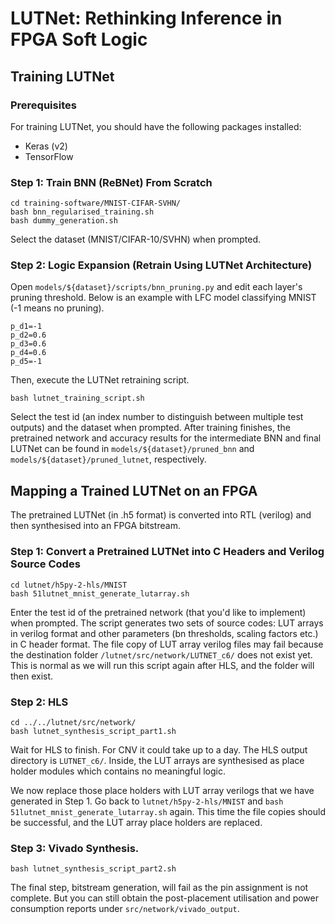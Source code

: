 # LUTNet: Rethinking Inference in FPGA Soft Logic

## Training LUTNet

### Prerequisites

For training LUTNet, you should have the following packages installed:
* Keras (v2)
* TensorFlow

### Step 1: Train BNN (ReBNet) From Scratch

```
cd training-software/MNIST-CIFAR-SVHN/
bash bnn_regularised_training.sh
bash dummy_generation.sh
```

Select the dataset (MNIST/CIFAR-10/SVHN) when prompted.

### Step 2: Logic Expansion (Retrain Using LUTNet Architecture)

Open `models/${dataset}/scripts/bnn_pruning.py` and edit each layer's pruning threshold. Below is an example with LFC model classifying MNIST (-1 means no pruning).

```
p_d1=-1
p_d2=0.6
p_d3=0.6
p_d4=0.6
p_d5=-1
```
Then, execute the LUTNet retraining script.

```
bash lutnet_training_script.sh
```

Select the test id (an index number to distinguish between multiple test outputs) and the dataset when prompted. After training finishes, the pretrained network and accuracy results for the intermediate BNN and final LUTNet can be found in `models/${dataset}/pruned_bnn` and `models/${dataset}/pruned_lutnet`, respectively.

## Mapping a Trained LUTNet on an FPGA

The pretrained LUTNet (in .h5 format) is converted into RTL (verilog) and then synthesised into an FPGA bitstream.

### Step 1: Convert a Pretrained LUTNet into C Headers and Verilog Source Codes

```
cd lutnet/h5py-2-hls/MNIST
bash 51lutnet_mnist_generate_lutarray.sh
```
Enter the test id of the pretrained network (that you'd like to implement) when prompted.
The script generates two sets of source codes: LUT arrays in verilog format and other parameters (bn thresholds, scaling factors etc.) in C header format.
The file copy of LUT array verilog files may fail because the destination folder `/lutnet/src/network/LUTNET_c6/` does not exist yet.
This is normal as we will run this script again after HLS, and the folder will then exist.

### Step 2: HLS

```
cd ../../lutnet/src/network/
bash lutnet_synthesis_script_part1.sh
```
Wait for HLS to finish. 
For CNV it could take up to a day.
The HLS output directory is `LUTNET_c6/`.
Inside, the LUT arrays are synthesised as place holder modules which contains no meaningful logic.

We now replace those place holders with LUT array verilogs that we have generated in Step 1.
Go back to `lutnet/h5py-2-hls/MNIST` and `bash 51lutnet_mnist_generate_lutarray.sh` again.
This time the file copies should be successful, and the LUT array place holders are replaced.

### Step 3: Vivado Synthesis.

```
bash lutnet_synthesis_script_part2.sh
```

The final step, bitstream generation, will fail as the pin assignment is not complete.
But you can still obtain the post-placement utilisation and power consumption reports under `src/network/vivado_output`.
